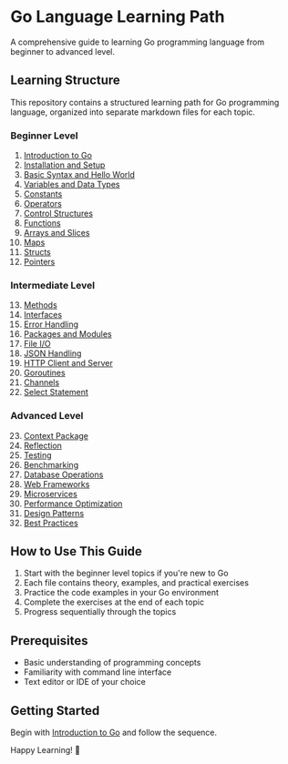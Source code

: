 # Go Language Learning Path

A comprehensive guide to learning Go programming language from beginner to advanced level.

## Learning Structure

This repository contains a structured learning path for Go programming language, organized into separate markdown files for each topic.

### Beginner Level
1. [Introduction to Go](01-introduction.md)
2. [Installation and Setup](02-installation-setup.md)
3. [Basic Syntax and Hello World](03-basic-syntax.md)
4. [Variables and Data Types](04-variables-datatypes.md)
5. [Constants](05-constants.md)
6. [Operators](06-operators.md)
7. [Control Structures](07-control-structures.md)
8. [Functions](08-functions.md)
9. [Arrays and Slices](09-arrays-slices.md)
10. [Maps](10-maps.md)
11. [Structs](11-structs.md)
12. [Pointers](12-pointers.md)

### Intermediate Level
13. [Methods](13-methods.md)
14. [Interfaces](14-interfaces.md)
15. [Error Handling](15-error-handling.md)
16. [Packages and Modules](16-packages-modules.md)
17. [File I/O](17-file-io.md)
18. [JSON Handling](18-json-handling.md)
19. [HTTP Client and Server](19-http-client-server.md)
20. [Goroutines](20-goroutines.md)
21. [Channels](21-channels.md)
22. [Select Statement](22-select-statement.md)

### Advanced Level
23. [Context Package](23-context-package.md)
24. [Reflection](24-reflection.md)
25. [Testing](25-testing.md)
26. [Benchmarking](26-benchmarking.md)
27. [Database Operations](27-database-operations.md)
28. [Web Frameworks](28-web-frameworks.md)
29. [Microservices](29-microservices.md)
30. [Performance Optimization](30-performance-optimization.md)
31. [Design Patterns](31-design-patterns.md)
32. [Best Practices](32-best-practices.md)

## How to Use This Guide

1. Start with the beginner level topics if you're new to Go
2. Each file contains theory, examples, and practical exercises
3. Practice the code examples in your Go environment
4. Complete the exercises at the end of each topic
5. Progress sequentially through the topics

## Prerequisites

- Basic understanding of programming concepts
- Familiarity with command line interface
- Text editor or IDE of your choice

## Getting Started

Begin with [Introduction to Go](01-introduction.md) and follow the sequence.

Happy Learning! 🚀